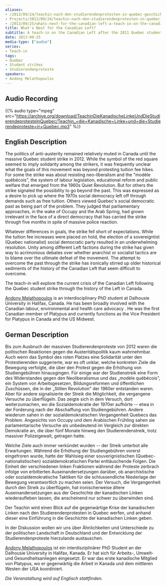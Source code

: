 ```yaml
---
aliases:
- /2013/09/24/teachin-nach-den-studierendenprotesten-in-quebec-geschichte-der-linken-in-kanada-und-die-folge-des-streiks
- Projects/2013/09/24/teachin-nach-den-studierendenprotesten-in-quebec-geschichte-der-linken-in-kanada-und-die-folge-des-streiks
- /2013/09/25/whats-next-for-the-canadian-left-a-teach-in-on-the-canadian-left-after-the-2011-quebec-student-strike-teachin-die-kanadische-linke-und-die-studierendeproteste-in-quebec
title: What's Next for the Canadian Left?
subtitle: A teach-in on the Canadian Left after the 2011 Quebec student strike | Teachin Die Kanadische Linke Und Die Studierendeproteste In Quebec
date: 2013-09-25
media-type: ["audio"]
series:
- Teach-in
tags:
- Quebec
- Student strikes
- Studierendenproteste
speakers:
- Andony Melathopoulos
---
```


## Audio Recording

{{% audio type="mpeg" src="https://archive.org/download/TeachinDieKanadischeLinkeUndDieStudierendeprotesteInQuebec/Teachin_+die+Kanadische+Linke+und+die+Studierendeproteste+in+Quebec.mp3" %}}

## English Description

The politics of anti-austerity remained relatively muted in Canada until the massive Quebec student strike in 2012. While the symbol of the red square seemed to imply solidarity among the strikers, it was frequently unclear what the goals of this movement was beyond protesting tuition fee hikes. For some the strike was about resisting neo-liberalism and the "modèle québécois", the system of labour legislation, educational reform and public welfare that emerged from the 1960s Quiet Revolution. But for others the strike signaled the possibility to go beyond the past. This was expressed as a desire to pick up where the 1970s social democracy left off through demands such as free tuition. Others viewed Quebec's social democratic past as being part of the problem. They judged that parliamentary approaches, in the wake of Occupy and the Arab Spring, had grown irrelevant in the face of a direct democracy that has carried the strike through five months in spite of massive police reaction.

Whatever differences in goals, the strike fell short of expectations. While the tuition fee increases were placed on hold, the election of a sovereigntist (Quebec nationalist) social democratic party resulted in an underwhelming resolution. Unity among different Left factions during the strike has given way to acrimonious debates over whether anarchist or socialist tactics are to blame over the ultimate defeat of the movement. The attempt to overcome the past through the strike has ironically stirred up older historical sediments of the history of the Canadian Left that seem difficult to overcome.

The teach-in will explore the current crisis of the Canadian Left following the Quebec student strike through the history of the Left in Canada.

[Andony Melathopoulos](/speakers/andony-melathopoulos) is an interdisciplinary PhD student at Dalhousie University in Halifax, Canada. He has been broadly involved with the Canadian labour, environmental and health care advocacy . He was the first Canadian member of Platypus and currently functions as the Vice President for Platypus in Canada and the US Midwest.


## German Description

Bis zum Ausbruch der massiven Studierendenproteste von 2012 waren die politischen Reaktionen gegen die Austeritätspolitik kaum wahrnehmbar. Auch wenn das Symbol des roten Platzes eine Solidarität unter den Protestierenden suggerierte, war es oft unklar, welche konkreten Ziele die Bewegung verfolgte, die über den Protest gegen die Erhöhung von Studiengebühren hinausgingen. Für einige war der Studienstreik eine Form des Widerstandes gegen den Neoliberalismus und das „modèle québécois", ein System von Arbeitsgesetzen, Bildungsreformen und öffentlichen Zuschüssen, die in der „Stillen Revolution" der 1960er entstanden waren. Aber für andere signalisierte der Streik die Möglichkeit, die vergangene Versuche zu überflügeln. Das zeigte sich in dem Versuch, dort weiterzumachen, wo die Sozialdemokratie der 1970er aufhörte -- etwa in der Forderung nach der Abschaffung von Studiengebühren. Andere wiederum sahen in der sozialdemokratischen Vergangenheit Quebecs das Problem. Angesichts von Occupy und dem Arabischen Frühling sahen sie parlamentarische Versuche als unbedeutend im Vergleich zur direkten Demokratie an, die über fünf Monate hinweg den Studierendenstreik, trotz massiver Polizeigewalt, getragen hatte.

Welche Ziele auch immer verkündet wurden -- der Streik unterbot alle Erwartungen. Während die Erhöhung der Studiengebühren vorerst eingefroren wurde, hatte der Wahlsieg einer souverignistischen (Quebec-nationalistischen) sozialdemokratischen Partei enttäuschende Folgen. Die Einheit der verschiedenen linken Fraktionen während der Proteste zerbrach infolge von erbitterten Auseinandersetzungen darüber, ob anarchistische oder sozialdemokratische Taktiken für die schlussendliche Niederlage der Bewegung verantwortlich zu machen seien. Der Versuch, die Vergangenheit durch den Streik zu überflügeln, hat ironischerweise ältere Auseinandersetzungen aus der Geschichte der kanadischen Linken wiederaufleben lassen, die anscheinend nur schwer zu überwinden sind.

Der Teachin wird einen Blick auf die gegenwärtige Krise der kanadischen Linken nach den Studierendenprotesten in Quebec werfen, und anhand dieser eine Einführung in die Geschichte der kanadischen Linken geben.

In der Diskussion wollen wir uns über Ähnlichkeiten und Unterschiede zu der politischen Landschaft in Deutschland und der Entwicklung der Studierendenproteste hierzulande austauschen.

[Andony Melathopoulos](/speakers/andony-melathopoulos) ist ein interdisziplinärer PhD Student an der Dalhousie University in Halifax, Kanada. Er hat sich für Arbeits-, Umwelt- und Gesundheitsanliegen eingesetzt. Er war das erste kanadische Mitglied von Platypus, wo er gegenwärtig die Arbeit in Kanada und dem mittleren Westen der USA koordiniert.

*Die Veranstaltung wird auf Englisch stattfinden.*
